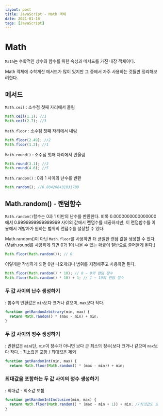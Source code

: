 ```yaml
---
layout: post
title: JavaScript - Math 객체
date: 2021-01-18
tags: [JavaScript]
---
```


# Math

`Math`는 수학적인 상수와 함수를 위한 속성과 메서드를 가진 내장 객체이다.

Math 객체에 수학계산 메서드가 많이 있지만 그 중에서 자주 사용하는 것들만 정리해보려한다.

## 메서드

`Math.ceil` : 소수점 첫째 자리에서 올림

```jsx
Math.ceil(1.1); //1
Math.ceil(2.7); //3
```

`Math.floor` : 소수점 첫째 자리에서 내림

```jsx
Math.floor(2.49); //2
Math.floor(1.2); //1
```

`Math.round()` : 소수점 첫째 자리에서 반올림

```jsx
Math.round(3.1); //3
Math.round(4.6); //5
```

`Math.random()` : 0과 1 사이의 난수를 반환

```jsx
Math.random(); //0.804286431831789
```

## Math.random() - 랜덤함수

`Math.random()`함수는 0과 1 미만의 난수를 반환한다. 비록 0.0000000000000000에서 0.9999999999999999 사이의 값에서 랜덤수를 제공하지만, 이 랜덤함수를 이용해서 개발자가 원하는 범위의 랜덤수를 설정할 수 있다.

Math.random()이 아닌 `Math.floor`를 사용하면 더 균일한 랜덤 값을 생성할 수 있다. (Math.round를 사용하게 되면 0과 1이 나올 수 있는 확률이 절반으로 줄어들게 된다.)

```jsx
Math.floor(Math.random()); // 0
```

이렇게만 작성하게 되면 0만 나오게되니 범위를 지정해주고 사용하면 된다.

```jsx
Math.floor(Math.random() * 10); // 0 ~ 9의 랜덤 정수
Math.floor(Math.random() * 10) + 1; // 1 ~ 10의 랜덤 정수
```

### 두 값 사이의 난수 생성하기

: 함수의 반환값은 `min`보다 크거나 같으며, `max`보다 작다.

```jsx
function getRandomArbitrary(min, max) {
  return Math.random() * (max - min) + min;
}
```

### 두 값 사이의 정수 생성하기

: 반환값은 `min`(단, `min`이 정수가 아니면 보다 큰 최소의 정수)보다 크거나 같으며 `max`보다 작다.
: 최소값은 포함 / 최대값은 제외

```jsx
function getRandomInt(min, max) {
  return Math.floor(Math.random() * (max - min)) + min;
```

### 최대값을 포함하는 두 값 사이의 정수 생성하기

: 최대값 - 최소값 포함

```jsx
function getRandomIntInclusive(min, max) {
  return Math.floor(Math.random() * (max - min + 1)) + min; //최댓값도 포함, 최솟값도 포함
}
```
